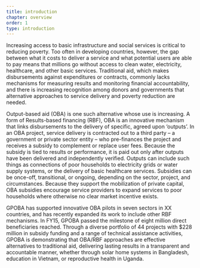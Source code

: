 ```yaml
---
title: introduction
chapter: overview
order: 1
type: introduction
---
```


Increasing access to basic infrastructure and social services is critical to reducing poverty. Too often in developing countries, however, the gap between what it costs to deliver a service and what potential users are able to pay means that millions go without access to clean water, electricity, healthcare, and other basic services. Traditional aid, which makes disbursements against expenditures or contracts, commonly lacks mechanisms for measuring results and monitoring financial accountability, and there is increasing recognition among donors and governments that alternative approaches to service delivery and poverty reduction are needed. 

Output-based aid (OBA) is one such alternative whose use is increasing. A form of Results-based financing (RBF), OBA is an innovative mechanism that links disbursements to the delivery of specific, agreed upon ‘outputs’. In an OBA project, service delivery is contracted out to a third party – a government or private sector entity – who pre-finances the project and receives a subsidy to complement or replace user fees. Because the subsidy is tied to results or performance, it is paid out only after outputs have been delivered and independently verified. Outputs can include such things as connections of poor households to electricity grids or water supply systems, or the delivery of basic healthcare services. Subsidies can be once-off, transitional, or ongoing, depending on the sector, project, and circumstances. Because they support the mobilization of private capital, OBA subsidies encourage service providers to expand services to poor households where otherwise no clear market incentive exists. 

GPOBA has supported innovative OBA pilots in seven sectors in XX countries, and has recently expanded its work to include other RBF mechanisms. In FY15, GPOBA passed the milestone of eight million direct beneficiaries reached. Through a diverse portfolio of 44 projects with $228 million in subsidy funding and a range of technical assistance activities, GPOBA is demonstrating that OBA/RBF approaches are effective alternatives to traditional aid, delivering lasting results in a transparent and accountable manner, whether through solar home systems in Bangladesh, education in Vietnam, or reproductive health in Uganda. 
